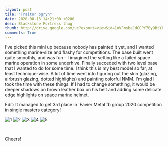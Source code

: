 ```yaml
---
layout: post
tile: "Traitor ogryn"
date: 2020-08-13 14:21:00 +0200
desc: Blackstone Fortress thug
thumb: http://drive.google.com/uc?export=view&id=1oVFmsbaCdCCPY7ByOBtYFBRCtkeG8Pvy
comments: True
---
```


I've picked this mini up because nobody has painted it yet, and I wanted something marine-size and flashy for competitions.
The base built went quite smoothly, and was fun - I imagined the setting like a failed space marine operation in some underhive. 
Finally succeded with two level base that I wanted to do for some time.
I think this is my best model so far, at least technique-wise. 
A lot of time went into figuring out the skin (glazing, airbrush glazing, dotted highlights) and painting colorful NMM. I'm glad I took the time with these things. 
If I had to change something, it would be deeper shadows on brown leather box on his belt and adding some delicate edge highlights on space marine helmet.

Edit: It managed to get 3rd place in 'Eavier Metal fb group 2020 competition in single masters category! 

![1](http://drive.google.com/uc?export=view&id=1W7fBKJYOiob-M0kpaW2w45bKDIUFv_jn)
![2](http://drive.google.com/uc?export=view&id=1oVFmsbaCdCCPY7ByOBtYFBRCtkeG8Pvy)
![3](http://drive.google.com/uc?export=view&id=1FzbYRnwjw0kF2FK8bbNr43sqg66NhmyE)
![4](http://drive.google.com/uc?export=view&id=12jYPvL_AVvDHK2fVa-8Q4GKY6GW8fPty)
![5](http://drive.google.com/uc?export=view&id=1qnsUrywswGqJUxZ8OjUJq9KWDjkPegFX)

&nbsp;&nbsp;&nbsp;&nbsp;&nbsp;&nbsp;&nbsp;&nbsp;


Cheers!
